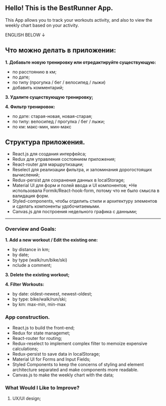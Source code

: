 ## Hello! This is the BestRunner App.
This App allows you to track your workouts activity, and also to view the weekly chart based on your activity.


ENGLISH BELOW &#8595;

## Что можно делать в приложении:

**1. Добавьте новую тренировку или отредактируйте существующую:**

* по расстоянию в км;
* по дате;
* по типу (прогулка / бег / велосипед / лыжи)
* добавить комментарий;

**3. Удалите существующую тренировку;**

**4. Фильтр тренировок:**

* по дате: старая-новая, новая-старая;
* по типу: велосипед / прогулка / бег / лыжи;
* по км: макс-мин, мин-макс

## Структура приложения.

* React.js для создания интерфейса;
* Redux для управления состоянием приложения;
* React-router для маршрутизации;
* Reselect для реализации фильтра, и запоминания дорогостоящих вычислений;
* Redux-persist для сохранения данных в localStorage;
* Material UI для форм и полей ввода и UI компонентов;
*Не использовала Formik/React-hook-form, потому что не было смысла в валидация форм.
* Styled-components, чтобы отделить стили и архитектуру элементов и сделать компоненты удобочитаемыми.
* Canvas.js для построения недельного графика с данными;

___ 
### Overview and Goals:

**1. Add a new workout / Edit the existing one:**

* by distance in km;
* by date;
* by type (walk/run/bike/ski)
* nclude a comment;

**3. Delete the existing workout;**

**4. Filter Workouts:**

* by date: oldest-newest, newest-oldest;
* by type: bike/walk/run/ski;
* by km: max-min, min-max

### App construction.
* React.js to build the front-end;
* Redux for state managemet;
* React-router for routing;
* Redux-reselect to implement complex filter to memoize expensive calculations;
* Redux-persist to save data in localStorage;
* Material UI for Forms and Input Fields;
* Styled Components to keep the concerns of styling and element architecture separated and make components more readable.
* Canvas.js to make the weekly chart with the data;

### What Would I Like to Improve?
1. UX/UI design;

